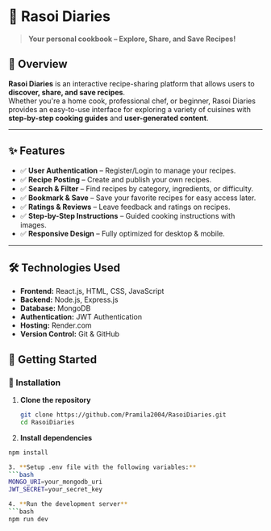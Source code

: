 # 🍲 Rasoi Diaries

> **Your personal cookbook – Explore, Share, and Save Recipes!**


## 📖 Overview
**Rasoi Diaries** is an interactive recipe-sharing platform that allows users to **discover, share, and save recipes**.  
Whether you're a home cook, professional chef, or beginner, Rasoi Diaries provides an easy-to-use interface for exploring a variety of cuisines with **step-by-step cooking guides** and **user-generated content**.

---

## ✨ Features
- ✅ **User Authentication** – Register/Login to manage your recipes.  
- ✅ **Recipe Posting** – Create and publish your own recipes.  
- ✅ **Search & Filter** – Find recipes by category, ingredients, or difficulty.  
- ✅ **Bookmark & Save** – Save your favorite recipes for easy access later.  
- ✅ **Ratings & Reviews** – Leave feedback and ratings on recipes.  
- ✅ **Step-by-Step Instructions** – Guided cooking instructions with images.  
- ✅ **Responsive Design** – Fully optimized for desktop & mobile.  

---

## 🛠️ Technologies Used
- **Frontend:** React.js, HTML, CSS, JavaScript  
- **Backend:** Node.js, Express.js  
- **Database:** MongoDB  
- **Authentication:** JWT Authentication  
- **Hosting:** Render.com  
- **Version Control:** Git & GitHub  



## 🚀 Getting Started

### 🔧 Installation

1. **Clone the repository**
   ```bash
   git clone https://github.com/Pramila2004/RasoiDiaries.git
   cd RasoiDiaries
2. **Install dependencies**
  ```bash
  npm install

3. **Setup .env file with the following variables:**
  ```bash
  MONGO_URI=your_mongodb_uri
  JWT_SECRET=your_secret_key

4. **Run the development server**
  ```bash
  npm run dev
